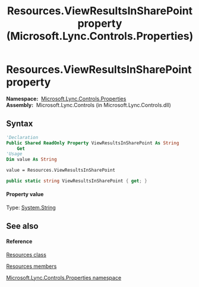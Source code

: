 ﻿---
title: Resources.ViewResultsInSharePoint property  (Microsoft.Lync.Controls.Properties)
TOCTitle: 'ViewResultsInSharePoint property '
ms:assetid: P:Microsoft.Lync.Controls.Properties.Resources.ViewResultsInSharePoint_DI_3_UC_OCS14MrefLyncWPF
ms:mtpsurl: https://msdn.microsoft.com/en-us/library/microsoft.lync.controls.properties.resources.viewresultsinsharepoint_di_3_uc_ocs14mreflyncwpf(v=office.15)
ms:contentKeyID: 48595861
ms.date: 07/28/2014
mtps_version: v=office.15
f1_keywords:
- Microsoft.Lync.Controls.Properties.Resources.ViewResultsInSharePoint
dev_langs:
- CSharp
- JScript
- VB
- other
---

# Resources.ViewResultsInSharePoint property

**Namespace:**  [Microsoft.Lync.Controls.Properties](microsoft-lync-controls-properties-namespace_1.md)  
**Assembly:**  Microsoft.Lync.Controls (in Microsoft.Lync.Controls.dll)

## Syntax

``` vb
'Declaration
Public Shared ReadOnly Property ViewResultsInSharePoint As String
    Get
'Usage
Dim value As String

value = Resources.ViewResultsInSharePoint
```

``` csharp
public static string ViewResultsInSharePoint { get; }
```

#### Property value

Type: [System.String](http://msdn2.microsoft.com/en-us/library/s1wwdcbf)  

## See also

#### Reference

[Resources class](resources-class-microsoft-lync-controls-properties_1.md)

[Resources members](resources-members-microsoft-lync-controls-properties_1.md)

[Microsoft.Lync.Controls.Properties namespace](microsoft-lync-controls-properties-namespace_1.md)

